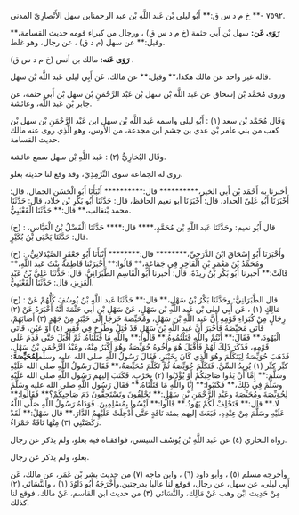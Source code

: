 ٧٥٩٢ -** خ م د س ق:** أَبُو ليلى بْن عَبد اللَّهِ بْن عبد الرحمنابن سهل الأَنْصارِيّ المدني.

**رَوَى عَن:** سهل بْن أَبي حثمة (خ م د س ق) ، ورجال من كبراء قومه حديث القسامة،** وقيل:** عن سهل (م د ق) ، عن رجال، وهو غلط.

**رَوَى عَنه:** مالك بن أنس (خ م د س ق) .

قاله غير واحد عن مالك هكذا،** وقيل:** عن مالك، عَن أَبِي ليلى عَبد اللَّه بْن سهل.

وروى مُحَمَّد بْن إسحاق عن عَبد اللَّه بْن سهل بْن عَبْد الرَّحْمَنِ بْن سهل بْن أَبي حثمة، عن جابر بْن عَبد اللَّه، وعائشة.

وَقَال مُحَمَّد بْن سعد (١) : أَبُو ليلى واسمه عَبد اللَّه بْن سهل ابن عَبْد الرَّحْمَنِ بْن سهل بْن كعب من بني عامر بْن عدي بن جشم ابن مجدعة، من الأوس، وهو الَّذِي روى عنه مالك حديث القسامة.

وقَال البُخارِيُّ (٢) : عَبد اللَّهِ بْن سهل سمع عائشة.

روى له الجماعة سوى التِّرْمِذِيّ، وقد وقع لنا حديثه بعلو.

أخبرنا به أَحْمَد بْن أَبي الخير،********** قال:********** أَنْبَأَنَا أَبُو الْحَسَنِ الجمال، قال: أَخْبَرَنَا أَبُو عَلِيّ الحداد، قال: أَخْبَرَنَا أبو نعيم الحافظ، قال: حَدَّثَنَا أَبُو بَكْرِ بْن خلاد، قال: حَدَّثَنَا محمد بْنغالب،** قال:** حَدَّثَنَا الْقَعْنَبِيُّ.

(ح) : قال أَبُو نعيم: وحَدَّثَنَا عَبد اللَّهِ بْن مُحَمَّدٍ،**** قال:**** حَدَّثَنَا الْفَضْلُ بْنُ الْعَبَّاسِ، قال: حَدَّثَنَا يَحْيَى بْنُ بُكَيْرٍ.

(ح) : وأَخْبَرَنَا أَبُو إِسْحَاقَ ابْنُ الدَّرَجِيِّ،******** قال:******** أَنْبَأَنَا أَبُو جَعْفَرٍ الصَّيْدَلانِيُّ، ومُحَمَّدُ بْنُ مَعْمَرِ بْنِ الْفَاخِرِ فِي جَمَاعَةٍ،** قَالُوا:** أَخْبَرَتْنا فَاطِمَةُ بِنْتُ عَبد اللَّهِ،** قَالَتْ:** أخبرنا أَبُو بَكْرِ بْنُ رِيذَةَ، قال: أخبرنا أَبُو الْقَاسِمِ الطَّبَرَانِيُّ، قال: حَدَّثَنَا عَلِيُّ بْنُ عَبْدِ الْعَزِيزِ، قال: حَدَّثَنَا الْقَعْنَبِيُّ.

(ح) : قال الطَّبَرَانِيُّ: وحَدَّثَنَا بَكْرُ بْنُ سَهْلٍ،** قال:** حَدَّثَنَا عَبد اللَّهِ بْنُ يُوسُفَ كُلُّهُمْ عَنْ مَالِكٍ (١) ، عَن أَبِي ليلى بْن عَبد اللَّهِ بْن سَهْلٍ، عَنْ سَهْلِ بْنِ أَبي حَثْمَةَ أَنَّهُ أَخْبَرَهُ عَنْ (٢) رِجَالٍ مِنْ كُبَرَاءِ قَوْمِهِ أَنَّ عَبد اللَّهِ بْنَ سَهْلٍ، ومُحَيِّصَةَ خَرَجَا إِلَى خَيْبَرٍ مِنْ جَهْدٍ (٣) أَصَابَهُمْ، فَأَتَى مُحَيِّصَةُ فَأَخْبَرَ أَنَّ عَبد اللَّهِ بْنَ سَهْلِ قَدْ قُتِلْ وطُرِحَ فِي فَقِيرٍ (٤) أَوْ عَيْنٍ، فَأَتَى الْيَهُودَ،** فَقَالَ:** أَنْتُمْ واللَّهِ قَتَلْتُمُوهُ.** قَالُوا:** واللَّهِ مَا قَتَلْنَاهُ. ثُمَّ أَقْبَلَ حَتَّى قَدِمَ عَلَى قَوْمِهِ، فَذَكَرَ ذَلِكَ لَهُمْ فَأَقْبَلَ هُوَ وأَخُوهُ حُوَيِّصَةُ وهُوَ أَكْبَرُ مِنْهُ، وعَبْدُ الرَّحْمَنِ بْنُ سَهْلٍ، فَذَهَبَ حُوَيِّصَةُ لِيَتَكَلَّمَ وهُوَ الَّذِي كَانَ بِخَيْبَرٍ، فَقَالَ رَسُولُ اللَّهِ صلى الله عليه وسلم**لِمُحَيِّصَةَ:** كبِّر كبِّر (١) يُرِيدُ السِّنَّ. فَتَكَلَّمَ حُوَيِّصَةُ ثُمَّ تَكَلَّمَ مُحَيِّصَةُ،** فَقَالَ رَسُولُ اللَّهِ صلى الله عَلَيْهِ وسَلَّمَ:** إِمَّا أَنْ يَدُوا صَاحِبَكُمْ أَوْ يُؤْذَنُوا (٢) بِحَرْبٍ. فَكَتَبَ إليهم رَسُول اللَّهِ صلى الله عَلَيْهِ وسَلَّمَ فِي ذَلِكَ،** فَكَتَبُوا:** إِنَّا واللَّهِ مَا قَتَلْنَاهُ.** فَقَالَ رَسُول اللَّهِ صلى الله عليه وسَلَّمَ لِحُوَيِّصَةَ ومُحَيِّصَةَ وعَبْدِ الرَّحْمَنِ بْنِ سَهْلٍ:** تَحْلِفُونَ وتَسْتَحِقُّونَ دَمَ صَاحِبِكُمْ؟** فَقَالُوا:** لا.** قال:** فَتَحْلِفْ لَكُمْ يَهُودُ.** قَالُوا:** لَيْسُوا بِمُسْلِمِينَ. فَوَدَاهُ رَسُولُ اللَّهِ صَلَّى اللَّهُ عَلَيْهِ وسَلَّمَ مِنْ عِنْدِهِ، فَبَعَثَ إليهم بمئة نَاقَةٍ حَتَّى أُدْخِلَتْ عَلَيْهِمُ الدَّارَ.** قال سَهْلٌ:** لَقَدْ رَكَضَتْنِي (٣) مِنْهَا نَاقَةٌ حَمْرَاءُ.

رواه البخاري (٤) عن عَبد اللَّهِ بْن يُوسُف التنيسي، فوافقناه فيه بعلو، ولم يذكر عن رجال.

بعلو، ولم يذكر عن رجال.

وأخرجه مسلم (٥) ، وأبو داود (٦) ، وابن ماجه (٧) من حديث بشر بْن عُمَر، عن مالك، عَن أَبِي ليلى، عن سهل، عن رجال، فوقع لنا عاليا بدرجتين.وأَخْرَجَهُ أَبُو دَاوُدَ (١) ، والنَّسَائي (٢) مِنْ حَدِيث ابْن وهب عَنْ مَالِك، والنَّسَائي (٣) من حديث ابن القاسم، عَنْ مالك، فوقع لنا كذلك.